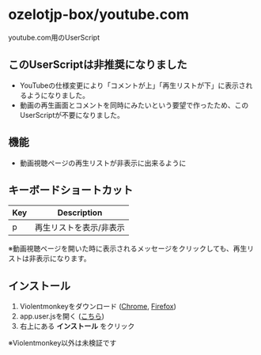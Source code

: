 # ozelotjp-box/youtube.com

youtube.com用のUserScript

## このUserScriptは非推奨になりました

- YouTubeの仕様変更により「コメントが上」「再生リストが下」に表示されるようになりました。
- 動画の再生画面とコメントを同時にみたいという要望で作ったため、このUserScriptが不要になりました。

## 機能

- 動画視聴ページの再生リストが非表示に出来るように

## キーボードショートカット

| Key | Description             |
| --- | ----------------------- |
| p   | 再生リストを表示/非表示 |

※動画視聴ページを開いた時に表示されるメッセージをクリックしても、再生リストは非表示になります。

## インストール

1. Violentmonkeyをダウンロード ([Chrome][violentmonkey-chrome], [Firefox][violentmonkey-firefox])
2. app.user.jsを開く ([こちら][app.user.js])
3. 右上にある **インストール** をクリック

※Violentmonkey以外は未検証です

[violentmonkey-chrome]: https://chrome.google.com/webstore/detail/violentmonkey/jinjaccalgkegednnccohejagnlnfdag
[violentmonkey-firefox]: https://addons.mozilla.org/ja/firefox/addon/violentmonkey/
[app.user.js]: https://github.com/ozelotjp-box/youtube.com/raw/master/app.user.js
